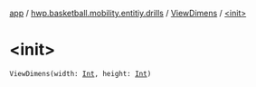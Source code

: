 [app](../../index.md) / [hwp.basketball.mobility.entitiy.drills](../index.md) / [ViewDimens](index.md) / [&lt;init&gt;](.)

# &lt;init&gt;

`ViewDimens(width: `[`Int`](https://kotlinlang.org/api/latest/jvm/stdlib/kotlin/-int/index.html)`, height: `[`Int`](https://kotlinlang.org/api/latest/jvm/stdlib/kotlin/-int/index.html)`)`